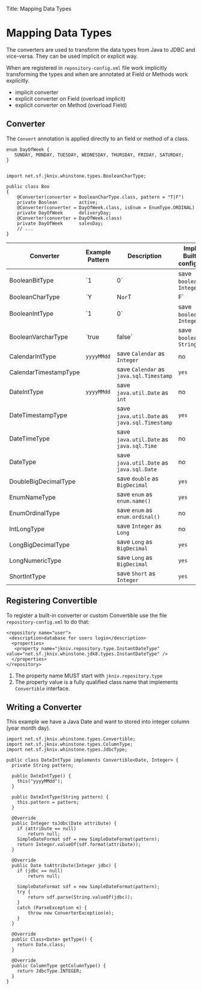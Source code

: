 Title: Mapping Data Types

# Mapping Data Types

The converters are used to transform the data types from Java to JDBC and vice-versa. They can be used implicit or explicit way.

When are registered in `repository-config.xml` file work implicitly transforming the types and when are annotated at Field or Methods work explicitly.

- implicit converter
- explicit converter on Field (overload implicit)
- explicit converter on Method (overload Field)

## Converter

The `Convert` annotation is applied directly to an field or method of a class.

    enum DayOfWeek {
       SUNDAY, MONDAY, TUESDAY, WEDNESDAY, THURSDAY, FRIDAY, SATURDAY;
    }
    
    
    import net.sf.jkniv.whinstone.types.BooleanCharType;
    
    public class Boo
    {
        @Converter(converter = BooleanCharType.class, pattern = "T|F")
        private Boolean        active;
        @Converter(converter = DayOfWeek.class, isEnum = EnumType.ORDINAL)
        private DayOfWeek      deliveryDay;
        @Converter(converter = DayOfWeek.class)
        private DayOfWeek      salesDay;
        // ...
    }


| Converter             | Example Pattern | Description        | Implicit Built-in configured|
| --------------------- | --------------- | -------------------|-------|
| BooleanBitType        | `1|0`            | save `boolean` as `Integer` | no |
| BooleanCharType       | `Y|N` or `T|F`   | save `boolean` as `String`| no |
| BooleanIntType        | `1|0`            | save `boolean` as `Integer`   | no |
| BooleanVarcharType    |  `true|false`    | save `boolean` as `String` | no |
| CalendarIntType       | `yyyyMMdd`       | save `Calendar` as `Integer` | no |
| CalendarTimestampType |                 | save `Calendar` as `java.sql.Timestamp` | `yes` |
| DateIntType           | `yyyyMMdd`       | save `java.util.Date` as `int` | no |
| DateTimestampType     |                 | save `java.util.Date` as `java.sql.Timestamp` | `yes` |
| DateTimeType          |                 | save `java.util.Date` as `java.sql.Time` | no |
| DateType              |                 | save `java.util.Date` as `java.sql.Date` | no |
| DoubleBigDecimalType  |                 | save `double` as `BigDecimal` | `yes` |
| EnumNameType          |                 | save `enum` as `enum.name()` | `yes` |
| EnumOrdinalType       |                 | save `enum` as `enum.ordinal()` | no |
| IntLongType           |                 | save `Integer` as `Long` | no |
| LongBigDecimalType    |                 | save `Long` as `BigDecimal` | `yes` |
| LongNumericType       |                 | save `Long` as `BigDecimal` | `yes` |
| ShortIntType          |                 | save `Short` as `Integer`   | `yes` |


## Registering Convertible

To register a built-in converter or custom Convertible use the file `repository-config.xml` to do that:

    <repository name="user">
     <description>database for users login</description>
      <properties>
       <property name="jkniv.repository.type.InstantDateType" value="net.sf.jkniv.whinstone.jdk8.types.InstantDateType" />
      </properties>
    </repository>

1. The property name MUST start with `jkniv.repository.type`
2. The property value is a fully qualified class name that implements `Convertible` interface.

## Writing a Converter

This example we have a Java Date and want to stored into integer column (year month day).

    import net.sf.jkniv.whinstone.types.Convertible;
    import net.sf.jkniv.whinstone.types.ColumnType;
    import net.sf.jkniv.whinstone.types.JdbcType;
    
    public class DateIntType implements Convertible<Date, Integer> {
      private String pattern;
      
      public DateIntType() {
        this("yyyyMMdd");
      }
    
      public DateIntType(String pattern) {
        this.pattern = pattern;
      }
    
      @Override
      public Integer toJdbc(Date attribute) {
        if (attribute == null)
            return null;
        SimpleDateFormat sdf = new SimpleDateFormat(pattern);
        return Integer.valueOf(sdf.format(attribute));
      }

      @Override
      public Date toAttribute(Integer jdbc) {
        if (jdbc == null)
            return null;
        
        SimpleDateFormat sdf = new SimpleDateFormat(pattern);
        try {
            return sdf.parse(String.valueOf(jdbc));
        }
        catch (ParseException e) {
            throw new ConverterException(e);
        }
      }

      @Override
      public Class<Date> getType() {
        return Date.class;
      }
    
      @Override
      public ColumnType getColumnType() {
        return JdbcType.INTEGER;
      }
    }